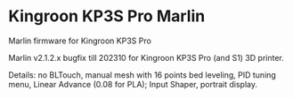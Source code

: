 # Kingroon KP3S Pro Marlin

Marlin firmware for Kingroon KP3S Pro

Marlin v2.1.2.x bugfix till 202310 for Kingroon KP3S Pro (and S1) 3D printer.

Details:
no BLTouch, 
manual mesh with 16 points bed leveling,
PID tuning menu,
Linear Advance (0.08 for PLA);
Input Shaper,
portrait display.
